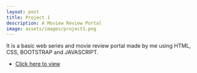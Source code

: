 ```yaml
---
layout: post
title: Project 1
description: A Moview Review Portal
image: assets/images/project1.png
---
```


It is a basic web series and movie review portal made by me using HTML, CSS, BOOTSTRAP and JAVASCRIPT.
<ul class="actions">
					<li><a href="https://muskangupta4.github.io/Flick-Reviews/index.html" class="button" target="_blank">Click here to view</a></li>
				</ul>